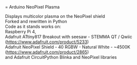 = Arduino NeoPixel Plasma

Displays multicolor plasma on the NeoPixel shield  
Forked and rewritten in Python  
Code as it stands works on:  
Raspberry Pi 4,  
Adafruit ATtiny817 Breakout with seesaw - STEMMA QT / Qwiic (https://www.adafruit.com/product/5233)  
Adafruit NeoPixel Shield - 40 RGBW - Natural White - ~4500K (https://www.adafruit.com/product/2865)  
and Adafruit CircuitPython Blinka and NeoPixel libraries 
